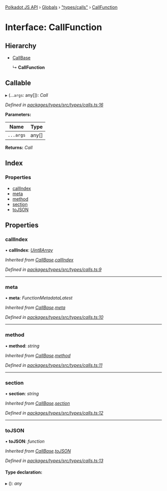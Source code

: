 [Polkadot JS API](../README.md) › [Globals](../globals.md) › ["types/calls"](../modules/_types_calls_.md) › [CallFunction](_types_calls_.callfunction.md)

# Interface: CallFunction

## Hierarchy

* [CallBase](_types_calls_.callbase.md)

  ↳ **CallFunction**

## Callable

▸ (...`args`: any[]): *Call*

*Defined in [packages/types/src/types/calls.ts:16](https://github.com/polkadot-js/api/blob/458b7fa7e4/packages/types/src/types/calls.ts#L16)*

**Parameters:**

Name | Type |
------ | ------ |
`...args` | any[] |

**Returns:** *Call*

## Index

### Properties

* [callIndex](_types_calls_.callfunction.md#callindex)
* [meta](_types_calls_.callfunction.md#meta)
* [method](_types_calls_.callfunction.md#method)
* [section](_types_calls_.callfunction.md#section)
* [toJSON](_types_calls_.callfunction.md#tojson)

## Properties

###  callIndex

• **callIndex**: *[Uint8Array](../classes/_codec_raw_.raw.md#static-uint8array)*

*Inherited from [CallBase](_types_calls_.callbase.md).[callIndex](_types_calls_.callbase.md#callindex)*

*Defined in [packages/types/src/types/calls.ts:9](https://github.com/polkadot-js/api/blob/458b7fa7e4/packages/types/src/types/calls.ts#L9)*

___

###  meta

• **meta**: *FunctionMetadataLatest*

*Inherited from [CallBase](_types_calls_.callbase.md).[meta](_types_calls_.callbase.md#meta)*

*Defined in [packages/types/src/types/calls.ts:10](https://github.com/polkadot-js/api/blob/458b7fa7e4/packages/types/src/types/calls.ts#L10)*

___

###  method

• **method**: *string*

*Inherited from [CallBase](_types_calls_.callbase.md).[method](_types_calls_.callbase.md#method)*

*Defined in [packages/types/src/types/calls.ts:11](https://github.com/polkadot-js/api/blob/458b7fa7e4/packages/types/src/types/calls.ts#L11)*

___

###  section

• **section**: *string*

*Inherited from [CallBase](_types_calls_.callbase.md).[section](_types_calls_.callbase.md#section)*

*Defined in [packages/types/src/types/calls.ts:12](https://github.com/polkadot-js/api/blob/458b7fa7e4/packages/types/src/types/calls.ts#L12)*

___

###  toJSON

• **toJSON**: *function*

*Inherited from [CallBase](_types_calls_.callbase.md).[toJSON](_types_calls_.callbase.md#tojson)*

*Defined in [packages/types/src/types/calls.ts:13](https://github.com/polkadot-js/api/blob/458b7fa7e4/packages/types/src/types/calls.ts#L13)*

#### Type declaration:

▸ (): *any*

